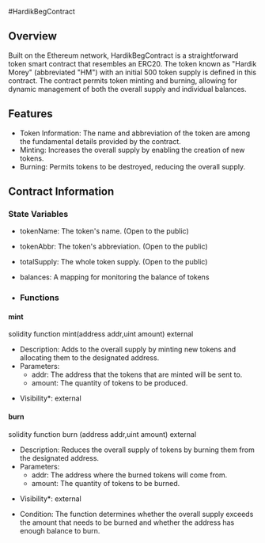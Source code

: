 #HardikBegContract

## Overview

Built on the Ethereum network, HardikBegContract is a straightforward token smart contract that resembles an ERC20. The token known as "Hardik Morey" (abbreviated "HM") with an initial 500 token supply is defined in this contract. The contract permits token minting and burning, allowing for dynamic management of both the overall supply and individual balances.

## Features

- Token Information: The name and abbreviation of the token are among the fundamental details provided by the contract.
- Minting: Increases the overall supply by enabling the creation of new tokens.
- Burning: Permits tokens to be destroyed, reducing the overall supply.

## Contract Information

### State Variables

- tokenName: The token's name. (Open to the public)
- tokenAbbr: The token's abbreviation. (Open to the public)
- totalSupply: The whole token supply. (Open to the public)
- balances: A mapping for monitoring the balance of tokens
  
- ### Functions

#### mint

solidity function mint(address addr,uint amount) external


- Description: Adds to the overall supply by minting new tokens and allocating them to the designated address.
- Parameters:
  - addr: The address that the tokens that are minted will be sent to.
  - amount: The quantity of tokens to be produced.
* Visibility*: external

#### burn

solidity function burn (address addr,uint amount) external


- Description: Reduces the overall supply of tokens by burning them from the designated address.
- Parameters:
  - addr: The address where the burned tokens will come from.
  - amount: The quantity of tokens to be burned.
* Visibility*: external
- Condition: The function determines whether the overall supply exceeds the amount that needs to be burned and whether the address has enough balance to burn.
